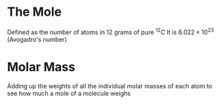 # The Mole
Defined as the number of atoms in 12 grams of pure $^{12}C$
It is $6.022\times10^{23}$ (Avogadro's number)

# Molar Mass
Adding up the weights of all the individual molar masses of each atom to see how much a mole of a molecule weighs

